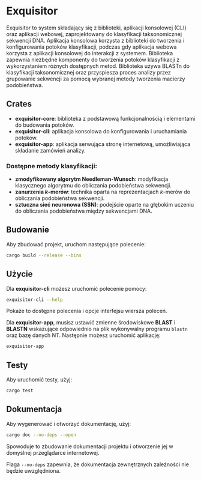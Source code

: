# Exquisitor

Exquisitor to system składający się z biblioteki, aplikacji konsolowej (CLI) oraz aplikacji webowej,
zaprojektowany do klasyfikacji taksonomicznej sekwencji DNA. 
Aplikacja konsolowa korzysta z biblioteki do tworzenia i konfigurowania potoków klasyfikacji,
podczas gdy aplikacja webowa korzysta z aplikacji konsolowej do interakcji z systemem. 
Biblioteka zapewnia niezbędne komponenty do tworzenia potoków klasyfikacji z wykorzystaniem 
różnych dostępnych metod. 
Biblioteka używa BLASTn do klasyfikacji taksonomicznej oraz przyspiesza proces analizy przez 
grupowanie sekwencji za pomocą wybranej metody tworzenia macierzy podobieństwa.

## Crates

- **exquisitor-core**: biblioteka z podstawową funkcjonalnością i elementami do budowania potoków.
- **exquisitor-cli**: aplikacja konsolowa do konfigurowania i uruchamiania potoków.
- **exquisitor-app**: aplikacja serwująca stronę internetową, umożliwiająca składanie zamówień analizy.

### Dostępne metody klasyfikacji:

- **zmodyfikowany algorytm Needleman-Wunsch**: modyfikacja klasycznego algorytmu do obliczania podobieństwa sekwencji.
- **zanurzenia $k$-merów**: technika oparta na reprezentacjach $k$-merów do obliczania podobieństwa sekwencji.
- **sztuczna sieć neuronowa (SSN)**: podejście oparte na głębokim uczeniu do obliczania podobieństwa między sekwencjami DNA.

## Budowanie

Aby zbudować projekt, uruchom następujące polecenie:

```bash
cargo build --release --bins
```

## Użycie

Dla **exquisitor-cli** możesz uruchomić polecenie pomocy:

```bash
exquisitor-cli --help
```

Pokaże to dostępne polecenia i opcje interfejsu wiersza poleceń.

Dla **exquisitor-app**, musisz ustawić zmienne środowiskowe **BLAST**
i **BLASTN** wskazujące odpowiednio na plik wykonywalny programu `blastn` oraz bazę danych NT.
Następnie możesz uruchomić aplikację:

```bash
exquisitor-app
```

## Testy

Aby uruchomić testy, użyj:

```bash
cargo test
```

## Dokumentacja

Aby wygenerować i otworzyć dokumentację, użyj:

```bash
cargo doc --no-deps --open
```

Spowoduje to zbudowanie dokumentacji projektu i otworzenie jej w domyślnej przeglądarce internetowej.

Flaga `--no-deps` zapewnia, że dokumentacja zewnętrznych zależności nie będzie uwzględniona.